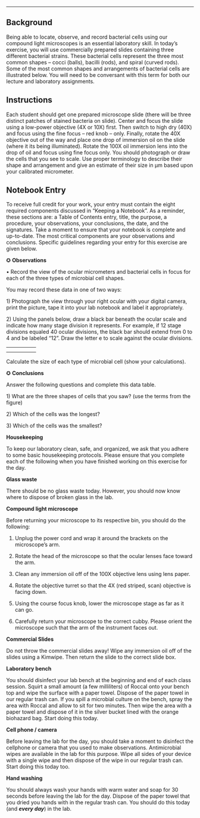 ------
## Background

Being able to locate, observe, and record bacterial cells using our compound light microscopes is an essential laboratory skill. In today’s exercise, you will use commercially prepared slides containing three different bacterial strains. These bacterial cells represent the three most common shapes – cocci \(balls\), bacilli \(rods\), and spiral \(curved rods\). Some of the most common shapes and arrangements of bacterial cells are illustrated below. You will need to be conversant with this term for both our lecture and laboratory assignments.

## Instructions

Each student should get one prepared microscope slide \(there will be three distinct patches of stained bacteria on slide\). Center and focus the slide using a low-power objective \(4X or 10X\) first. Then switch to high dry \(40X\) and focus using the fine focus – red knob – only. Finally, rotate the 40X objective out of the way and place one drop of immersion oil on the slide \(where it its being illuminated\). Rotate the 100X oil immersion lens into the drop of oil and focus using fine focus only. You should photograph or draw the cells that you see to scale. Use proper terminology to describe their shape and arrangement and give an estimate of their size in µm based upon your calibrated micrometer.

## **Notebook Entry**

To receive full credit for your work, your entry must contain the eight required components discussed in “Keeping a Notebook”. As a reminder, these sections are: a Table of Contents entry, title, the purpose, a procedure, your observations, your conclusions, the date, and the signatures. Take a moment to ensure that your notebook is complete and up-to-date. The most critical components are your observations and conclusions. Specific guidelines regarding your entry for this exercise are given below.

✪ **Observations**

• Record the view of the ocular micrometers and bacterial cells in focus for each of the three types of microbial cell shapes.

You may record these data in one of two ways:

1\) Photograph the view through your right ocular with your digital camera, print the picture, tape it into your lab notebook and label it appropriately.

2\) Using the panels below, draw a black bar beneath the ocular scale and indicate how many stage division it represents. For example, if 12 stage divisions equaled 40 ocular divisions, the black bar should extend from 0 to 4 and be labeled “12”. Draw the letter e to scale against the ocular divisions.



|  |  |  |  |  |
| --- | --- | --- | --- | --- |
|  |  |  |  |  |
|  |  |  |  |  |



























Calculate the size of each type of microbial cell \(show your calculations\).

✪ **Conclusions**

Answer the following questions and complete this data table.

1\) What are the three shapes of cells that you saw? \(use the terms from the figure\)

2\) Which of the cells was the longest?

3\) Which of the cells was the smallest?



**Housekeeping**

To keep our laboratory clean, safe, and organized, we ask that you adhere to some basic housekeeping protocols. Please ensure that you complete each of the following when you have finished working on this exercise for the day.

**Glass waste**

There should be no glass waste today. However, you should now know where to dispose of broken glass in the lab.

**Compound light microscope**

Before returning your microscope to its respective bin, you should do the following:

1. Unplug the power cord and wrap it around the brackets on the microscope’s arm.

2. Rotate the head of the microscope so that the ocular lenses face toward the arm.

3. Clean any immersion oil off of the 100X objective lens using lens paper.

4. Rotate the objective turret so that the 4X \(red striped, scan\) objective is facing down.

5. Using the course focus knob, lower the microscope stage as far as it can go.

6. Carefully return your microscope to the correct cubby. Please orient the microscope such that the arm of the instrument faces out.

**Commercial Slides**

Do not throw the commercial slides away! Wipe any immersion oil off of the slides using a Kimwipe. Then return the slide to the correct slide box.

**Laboratory bench**

You should disinfect your lab bench at the beginning and end of each class session. Squirt a small amount \(a few milliliters\) of Roccal onto your bench top and wipe the surface with a paper towel. Dispose of the paper towel in our regular trash can. If you spill a microbial culture on the bench, spray the area with Roccal and allow to sit for two minutes. Then wipe the area with a paper towel and dispose of it in the silver bucket lined with the orange biohazard bag. Start doing this today.

**Cell phone \/ camera**

Before leaving the lab for the day, you should take a moment to disinfect the cellphone or camera that you used to make observations. Antimicrobial wipes are available in the lab for this purpose. Wipe all sides of your device with a single wipe and then dispose of the wipe in our regular trash can. Start doing this today too.

**Hand washing**

You should always wash your hands with warm water and soap for 30 seconds before leaving the lab for the day. Dispose of the paper towel that you dried you hands with in the regular trash can. You should do this today \(and _**every day**_\) in the lab.

